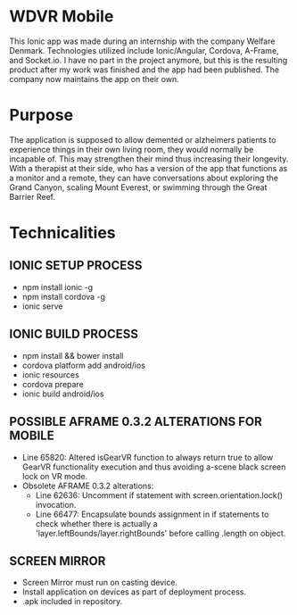 # WDVR Mobile
This Ionic app was made during an internship with the company Welfare Denmark. Technologies utilized include Ionic/Angular, Cordova, A-Frame, and Socket.io. I have no part in the project anymore, but this is the resulting product after my work was finished and the app had been published. The company now maintains the app on their own.

# Purpose
The application is supposed to allow demented or alzheimers patients to experience things in their own living room, they would normally be incapable of. This may strengthen their mind thus increasing their longevity. With a therapist at their side, who has a version of the app that functions as a monitor and a remote, they can have conversations about exploring the Grand Canyon, scaling Mount Everest, or swimming through the Great Barrier Reef.

# Technicalities
## IONIC SETUP PROCESS
- npm install ionic -g
- npm install cordova -g
- ionic serve

## IONIC BUILD PROCESS
- npm install && bower install
- cordova platform add android/ios
- ionic resources
- cordova prepare
- ionic build android/ios

## POSSIBLE AFRAME 0.3.2 ALTERATIONS FOR MOBILE
- Line 65820: Altered isGearVR function to always return true to allow GearVR functionality execution and thus avoiding a-scene black screen lock on VR mode.
- Obsolete AFRAME 0.3.2 alterations:
    - Line 62636: Uncomment if statement with screen.orientation.lock() invocation.
    - Line 66477: Encapsulate bounds assignment in if statements to check whether there is actually a 'layer.leftBounds/layer.rightBounds' before calling .length on object.

## SCREEN MIRROR
- Screen Mirror must run on casting device.
- Install application on devices as part of deployment process.
- .apk included in repository.

